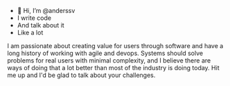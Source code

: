 - 👋 Hi, I’m @anderssv
- I write code
- And talk about it
- Like a lot

I am passionate about creating value for users through software and have a long history of working with agile and devops. Systems should solve problems for real users with minimal complexity, and I believe there are ways of doing that a lot better than most of the industry is doing today. Hit me up and I'd be glad to talk about your challenges.

<!---
anderssv/anderssv is a ✨ special ✨ repository because its `README.md` (this file) appears on your GitHub profile.
You can click the Preview link to take a look at your changes.
--->
